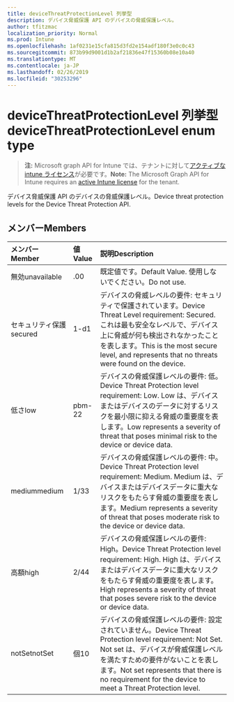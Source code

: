 ```yaml
---
title: deviceThreatProtectionLevel 列挙型
description: デバイス脅威保護 API のデバイスの脅威保護レベル。
author: tfitzmac
localization_priority: Normal
ms.prod: Intune
ms.openlocfilehash: 1af0231e15cfa815d3fd2e154adf180f3e0c0c43
ms.sourcegitcommit: 873b99d9001d1b2af21836e47f15360b08e10a40
ms.translationtype: MT
ms.contentlocale: ja-JP
ms.lasthandoff: 02/26/2019
ms.locfileid: "30253296"
---
```

# <a name="devicethreatprotectionlevel-enum-type"></a><span data-ttu-id="33c9a-103">deviceThreatProtectionLevel 列挙型</span><span class="sxs-lookup"><span data-stu-id="33c9a-103">deviceThreatProtectionLevel enum type</span></span>

> <span data-ttu-id="33c9a-104">**注:** Microsoft graph API for Intune では、テナントに対して[アクティブな intune ライセンス](https://go.microsoft.com/fwlink/?linkid=839381)が必要です。</span><span class="sxs-lookup"><span data-stu-id="33c9a-104">**Note:** The Microsoft Graph API for Intune requires an [active Intune license](https://go.microsoft.com/fwlink/?linkid=839381) for the tenant.</span></span>

<span data-ttu-id="33c9a-105">デバイス脅威保護 API のデバイスの脅威保護レベル。</span><span class="sxs-lookup"><span data-stu-id="33c9a-105">Device threat protection levels for the Device Threat Protection API.</span></span>

## <a name="members"></a><span data-ttu-id="33c9a-106">メンバー</span><span class="sxs-lookup"><span data-stu-id="33c9a-106">Members</span></span>
|<span data-ttu-id="33c9a-107">メンバー</span><span class="sxs-lookup"><span data-stu-id="33c9a-107">Member</span></span>|<span data-ttu-id="33c9a-108">値</span><span class="sxs-lookup"><span data-stu-id="33c9a-108">Value</span></span>|<span data-ttu-id="33c9a-109">説明</span><span class="sxs-lookup"><span data-stu-id="33c9a-109">Description</span></span>|
|:---|:---|:---|
|<span data-ttu-id="33c9a-110">無効</span><span class="sxs-lookup"><span data-stu-id="33c9a-110">unavailable</span></span>|<span data-ttu-id="33c9a-111">.0</span><span class="sxs-lookup"><span data-stu-id="33c9a-111">0</span></span>|<span data-ttu-id="33c9a-112">既定値です。</span><span class="sxs-lookup"><span data-stu-id="33c9a-112">Default Value.</span></span> <span data-ttu-id="33c9a-113">使用しないでください。</span><span class="sxs-lookup"><span data-stu-id="33c9a-113">Do not use.</span></span>|
|<span data-ttu-id="33c9a-114">セキュリティ保護</span><span class="sxs-lookup"><span data-stu-id="33c9a-114">secured</span></span>|<span data-ttu-id="33c9a-115">1-d</span><span class="sxs-lookup"><span data-stu-id="33c9a-115">1</span></span>|<span data-ttu-id="33c9a-116">デバイスの脅威レベルの要件: セキュリティで保護されています。</span><span class="sxs-lookup"><span data-stu-id="33c9a-116">Device Threat Level requirement: Secured.</span></span> <span data-ttu-id="33c9a-117">これは最も安全なレベルで、デバイス上に脅威が何も検出されなかったことを表します。</span><span class="sxs-lookup"><span data-stu-id="33c9a-117">This is the most secure level, and represents that no threats were found on the device.</span></span>|
|<span data-ttu-id="33c9a-118">低さ</span><span class="sxs-lookup"><span data-stu-id="33c9a-118">low</span></span>|<span data-ttu-id="33c9a-119">pbm-2</span><span class="sxs-lookup"><span data-stu-id="33c9a-119">2</span></span>|<span data-ttu-id="33c9a-120">デバイスの脅威保護レベルの要件: 低。</span><span class="sxs-lookup"><span data-stu-id="33c9a-120">Device Threat Protection level requirement: Low.</span></span> <span data-ttu-id="33c9a-121">Low は、デバイスまたはデバイスのデータに対するリスクを最小限に抑える脅威の重要度を表します。</span><span class="sxs-lookup"><span data-stu-id="33c9a-121">Low represents a severity of threat that poses minimal risk to the device or device data.</span></span>|
|<span data-ttu-id="33c9a-122">medium</span><span class="sxs-lookup"><span data-stu-id="33c9a-122">medium</span></span>|<span data-ttu-id="33c9a-123">1/3</span><span class="sxs-lookup"><span data-stu-id="33c9a-123">3</span></span>|<span data-ttu-id="33c9a-124">デバイスの脅威保護レベルの要件: 中。</span><span class="sxs-lookup"><span data-stu-id="33c9a-124">Device Threat Protection level requirement: Medium.</span></span> <span data-ttu-id="33c9a-125">Medium は、デバイスまたはデバイスデータに重大なリスクをもたらす脅威の重要度を表します。</span><span class="sxs-lookup"><span data-stu-id="33c9a-125">Medium represents a severity of threat that poses moderate risk to the device or device data.</span></span>|
|<span data-ttu-id="33c9a-126">高額</span><span class="sxs-lookup"><span data-stu-id="33c9a-126">high</span></span>|<span data-ttu-id="33c9a-127">2/4</span><span class="sxs-lookup"><span data-stu-id="33c9a-127">4</span></span>|<span data-ttu-id="33c9a-128">デバイスの脅威保護レベルの要件: High。</span><span class="sxs-lookup"><span data-stu-id="33c9a-128">Device Threat Protection level requirement: High.</span></span> <span data-ttu-id="33c9a-129">High は、デバイスまたはデバイスデータに重大なリスクをもたらす脅威の重要度を表します。</span><span class="sxs-lookup"><span data-stu-id="33c9a-129">High represents a severity of threat that poses severe risk to the device or device data.</span></span>|
|<span data-ttu-id="33c9a-130">notSet</span><span class="sxs-lookup"><span data-stu-id="33c9a-130">notSet</span></span>|<span data-ttu-id="33c9a-131">個</span><span class="sxs-lookup"><span data-stu-id="33c9a-131">10</span></span>|<span data-ttu-id="33c9a-132">デバイスの脅威保護レベルの要件: 設定されていません。</span><span class="sxs-lookup"><span data-stu-id="33c9a-132">Device Threat Protection level requirement: Not Set.</span></span> <span data-ttu-id="33c9a-133">Not set は、デバイスが脅威保護レベルを満たすための要件がないことを表します。</span><span class="sxs-lookup"><span data-stu-id="33c9a-133">Not set represents that there is no requirement for the device to meet a Threat Protection level.</span></span>|



